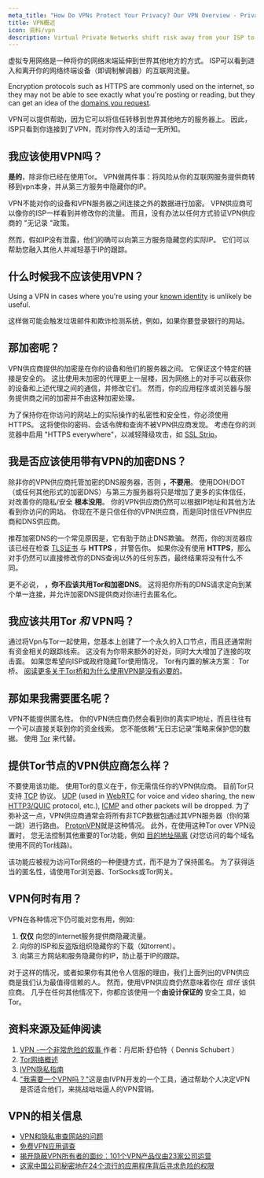 ```yaml
---
meta_title: "How Do VPNs Protect Your Privacy? Our VPN Overview - Privacy Guides"
title: VPN概述
icon: 资料/vpn
description: Virtual Private Networks shift risk away from your ISP to a third-party you trust. You should keep these things in mind.
---
```


虚拟专用网络是一种将你的网络末端延伸到世界其他地方的方式。 ISP可以看到进入和离开你的网络终端设备（即调制解调器）的互联网流量。

Encryption protocols such as HTTPS are commonly used on the internet, so they may not be able to see exactly what you're posting or reading, but they can get an idea of the [domains you request](../advanced/dns-overview.md#why-shouldnt-i-use-encrypted-dns).

VPN可以提供帮助，因为它可以将信任转移到世界其他地方的服务器上。 因此，ISP只看到你连接到了VPN，而对你传入的活动一无所知。

## 我应该使用VPN吗？

**是的**，除非你已经在使用Tor。 VPN做两件事：将风险从你的互联网服务提供商转移到vpn本身，并从第三方服务中隐藏你的IP。

VPN不能对你的设备和VPN服务器之间连接之外的数据进行加密。 VPN供应商可以像你的ISP一样看到并修改你的流量。 而且，没有办法以任何方式验证VPN供应商的 "无记录 "政策。

然而，假如IP没有泄露，他们的确可以向第三方服务隐藏您的实际IP。 它们可以帮助您融入其他人并减轻基于IP的跟踪。

## 什么时候我不应该使用VPN？

Using a VPN in cases where you're using your [known identity](common-misconceptions.md#complicated-is-better) is unlikely be useful.

这样做可能会触发垃圾邮件和欺诈检测系统，例如，如果你要登录银行的网站。

## 那加密呢？

VPN供应商提供的加密是在你的设备和他们的服务器之间。 它保证这个特定的链接是安全的。 这比使用未加密的代理更上一层楼，因为网络上的对手可以截获你的设备和上述代理之间的通信，并修改它们。 然而，你的应用程序或浏览器与服务提供商之间的加密并不由这种加密处理。

为了保持你在你访问的网站上的实际操作的私密性和安全性，你必须使用HTTPS。 这将使你的密码、会话令牌和查询不被VPN供应商发现。 考虑在你的浏览器中启用 "HTTPS everywhere"，以减轻降级攻击，如 [SSL Strip](https://www.blackhat.com/presentations/bh-dc-09/Marlinspike/BlackHat-DC-09-Marlinspike-Defeating-SSL.pdf)。

## 我是否应该使用带有VPN的加密DNS？

除非你的VPN供应商托管加密的DNS服务器，否则 **，不要用**。 使用DOH/DOT（或任何其他形式的加密DNS）与第三方服务器将只是增加了更多的实体信任，对改善你的隐私/安全 **根本没用**。 你的VPN供应商仍然可以根据IP地址和其他方法看到你访问的网站。 你现在不是只信任你的VPN供应商，而是同时信任VPN供应商和DNS供应商。

推荐加密DNS的一个常见原因是，它有助于防止DNS欺骗。 然而，你的浏览器应该已经在检查 [TLS证书](https://en.wikipedia.org/wiki/Transport_Layer_Security#Digital_certificates) 与 **HTTPS** ，并警告你。 如果你没有使用 **HTTPS**，那么对手仍然可以直接修改你的DNS查询以外的任何东西，最终结果将没有什么不同。

更不必说， **，你不应该共用Tor和加密DNS**。 这将把你所有的DNS请求定向到某个单一连接，并允许加密DNS提供商对你进行去匿名化。

## 我应该共用Tor *和* VPN吗？

通过将Vpn与Tor一起使用，您基本上创建了一个永久的入口节点，而且还通常附有资金相关的跟踪线索。 这没有为你带来额外的好处，同时大大增加了连接的攻击面。 如果您希望向ISP或政府隐藏Tor使用情况， Tor有内置的解决方案： Tor桥。 [阅读更多关于Tor桥和为什么使用VPN是没有必要的](tor-overview.md)。

## 那如果我需要匿名呢？

VPN不能提供匿名性。 你的VPN供应商仍然会看到你的真实IP地址，而且往往有一个可以直接关联到你的资金线索。 您不能依赖“无日志记录”策略来保护您的数据。 使用 [Tor](https://www.torproject.org/) 来代替。

## 提供Tor节点的VPN供应商怎么样？

不要使用该功能。 使用Tor的意义在于，你无需信任你的VPN供应商。 目前Tor只支持 [TCP](https://en.wikipedia.org/wiki/Transmission_Control_Protocol) 协议。 [UDP](https://en.wikipedia.org/wiki/User_Datagram_Protocol) (used in [WebRTC](https://en.wikipedia.org/wiki/WebRTC) for voice and video sharing, the new [HTTP3/QUIC](https://en.wikipedia.org/wiki/HTTP/3) protocol, etc.), [ICMP](https://en.wikipedia.org/wiki/Internet_Control_Message_Protocol) and other packets will be dropped. 为了弥补这一点，VPN供应商通常会将所有非TCP数据包通过其VPN服务器（你的第一跳）进行路由。 [ProtonVPN](https://protonvpn.com/support/tor-vpn/)就是这种情况。 此外，在使用这种Tor over VPN设置时， 您无法控制其他重要的Tor功能，例如 [目的地址隔离](https://www.whonix.org/wiki/Stream_Isolation) (对您访问的每个域名使用不同的Tor线路)。

该功能应被视为访问Tor网络的一种便捷方式，而不是为了保持匿名。 为了获得适当的匿名性，请使用Tor浏览器、TorSocks或Tor网关。

## VPN何时有用？

VPN在各种情况下仍可能对您有用，例如:

1. **仅仅** 向您的Internet服务提供商隐藏流量。
1. 向你的ISP和反盗版组织隐藏你的下载（如torrent）。
1. 向第三方网站和服务隐藏你的IP，防止基于IP的跟踪。

对于这样的情况，或者如果你有其他令人信服的理由，我们上面列出的VPN供应商是我们认为最值得信赖的人。 然而，使用VPN供应商仍然意味着你在 *信任* 该供应商。 几乎在任何其他情况下，你都应该使用一个**由设计保证的** 安全工具，如Tor。

## 资料来源及延伸阅读

1. [VPN -一个非常危险的叙事 ](https://schub.io/blog/2019/04/08/very-precarious-narrative.html)作者：丹尼斯·舒伯特（ Dennis Schubert ）
1. [Tor网络概述](../advanced/tor-overview.md)
1. [IVPN隐私指南](https://www.ivpn.net/privacy-guides)
1. ["我需要一个VPN吗？"](https://www.doineedavpn.com)这是由IVPN开发的一个工具，通过帮助个人决定VPN是否适合他们，来挑战咄咄逼人的VPN营销。

## VPN的相关信息

- [VPN和隐私审查网站的问题](https://blog.privacyguides.org/2019/11/20/the-trouble-with-vpn-and-privacy-review-sites/)
- [免费VPN应用调查](https://www.top10vpn.com/free-vpn-app-investigation/)
- [揭开隐蔽VPN所有者的面纱：101个VPN产品仅由23家公司运营](https://vpnpro.com/blog/hidden-vpn-owners-unveiled-97-vpns-23-companies/)
- [这家中国公司秘密地在24个流行的应用程序背后寻求危险的权限](https://vpnpro.com/blog/chinese-company-secretly-behind-popular-apps-seeking-dangerous-permissions/)
